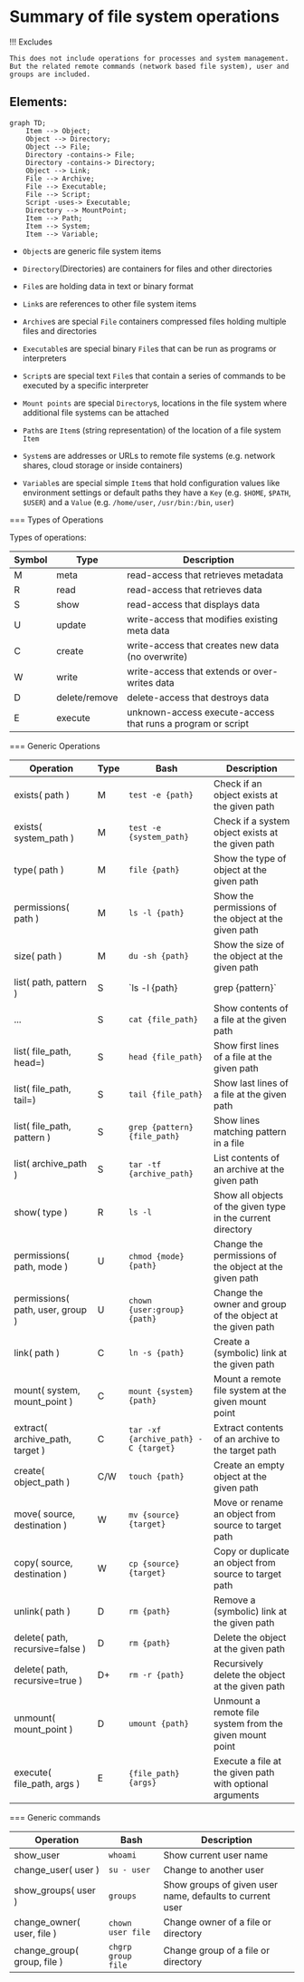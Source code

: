 # Summary of file system operations 

!!! Excludes

    This does not include operations for processes and system management.
    But the related remote commands (network based file system), user and groups are included.

## Elements:

```mermaid
graph TD;
    Item --> Object;
    Object --> Directory;
    Object --> File;
    Directory -contains-> File;
    Directory -contains-> Directory; 
    Object --> Link;
    File --> Archive;
    File --> Executable;
    File --> Script;
    Script -uses-> Executable;
    Directory --> MountPoint;
    Item --> Path;
    Item --> System;
    Item --> Variable;
```

- `Object`s are generic file system items
- `Directory`(Directories) are containers for files and other directories
- `File`s are holding data in text or binary format
- `Link`s are references to other file system items

- `Archive`s are special `File` containers compressed files holding multiple files and directories
- `Executable`s are special binary `File`s that can be run as programs or interpreters
- `Script`s are special text `File`s that contain a series of commands to be executed by a specific interpreter
- `Mount points` are special `Directory`s, locations in the file system where additional file systems can be attached

- `Path`s are `Item`s (string representation) of the location of a file system `Item`
- `System`s are addresses or URLs to remote file systems (e.g. network shares, cloud storage or inside containers)
- `Variable`s are special simple `Item`s that hold configuration values like environment settings or default paths they have a `Key` (e.g. `$HOME`, `$PATH`, `$USER`) and a `Value` (e.g. `/home/user`, `/usr/bin:/bin`, `user`)

=== Types of Operations

Types of operations:

| Symbol | Type          | Description                                       |
|--------|---------------|---------------------------------------------------|
| M      | meta          | read-access that retrieves metadata               |
| R      | read          | read-access that retrieves data                   |
| S      | show          | read-access that displays data                    |
| U      | update        | write-access that modifies existing meta data     |
| C      | create        | write-access that creates new data (no overwrite) |
| W      | write         | write-access that extends or over-writes data     |
| D      | delete/remove | delete-access that destroys data                   |
| E      | execute       | unknown-access execute-access that runs a program or script      |


=== Generic Operations


| Operation                          | Type   | Bash                    | Description                                            |
|------------------------------------|--------|-------------------------|--------------------------------------------------------|
| exists( path )                     | M      | `test -e {path}`        | Check if an object exists at the given path            |
| exists( system_path )              | M      | `test -e {system_path}` | Check if a system object exists at the given path      |
| type( path )                       | M      | `file {path}`           | Show the type of object at the given path              |
| permissions( path )                | M      | `ls -l {path}`          | Show the permissions of the object at the given path   |
| size( path )                       | M      | `du -sh {path}`         | Show the size of the object at the given path          |
| list( path, pattern )              | S      | `ls -l {path} | grep {pattern}` | List contents of a directory, archive or file path |
| ...                                | S      | `cat {file_path}`       | Show contents of a file at the given path              |
| list( file_path, head=<n>)         | S      | `head {file_path}`      | Show first lines of a file at the given path           |
| list( file_path, tail=<n>)         | S      | `tail {file_path}`      | Show last lines of a file at the given path            |
| list( file_path, pattern )         | S      | `grep {pattern} {file_path}`    | Show lines matching pattern in a file            |
| list( archive_path )               | S      | `tar -tf {archive_path}`| List contents of an archive at the given path          |
| show( type )                       | R      | `ls -l`                 | Show all objects of the given type in the current directory |
| permissions( path, mode )          | U      | `chmod {mode} {path}`   | Change the permissions of the object at the given path |
| permissions( path, user, group )   | U      | `chown {user:group} {path}` | Change the owner and group of the object at the given path |
| link( path )                       | C      | `ln -s {path}`          | Create a (symbolic) link at the given path             |
| mount( system, mount_point )       | C      | `mount {system} {path}` | Mount a remote file system at the given mount point |
| extract( archive_path, target )    | C      | `tar -xf {archive_path} -C {target}` | Extract contents of an archive to the target path |
| create( object_path )              | C/W    | `touch {path}`          | Create an empty object at the given path               |
| move( source, destination )        | W      | `mv {source} {target}`  | Move or rename an object from source to target path    |
| copy( source, destination )        | W      | `cp {source} {target}`  | Copy or duplicate an object from source to target path |
| unlink( path )                     | D      | `rm {path}`             | Remove a (symbolic) link at the given path             |
| delete( path, recursive=false )    | D      | `rm {path}`             | Delete the object at the given path                    |
| delete( path, recursive=true )     | D+     | `rm -r {path}`          | Recursively delete the object at the given path        |
| unmount( mount_point )             | D      | `umount {path}`         | Unmount a remote file system from the given mount point |
| execute( file_path, args )        | E      | `{file_path} {args}`    | Execute a file at the given path with optional arguments |

=== Generic commands

| Operation                          | Bash                  | Description                                          |
|------------------------------------|-----------------------|------------------------------------------------------|
| show_user                          | `whoami`              | Show current user name                               |
| change_user( user )                | `su - user`           | Change to another user                               |
| show_groups( user )                | `groups`              | Show groups of given user name, defaults to current user |
| change_owner( user, file )         | `chown user file`     | Change owner of a file or directory                  |
| change_group( group, file )        | `chgrp group file`    | Change group of a file or directory                  |